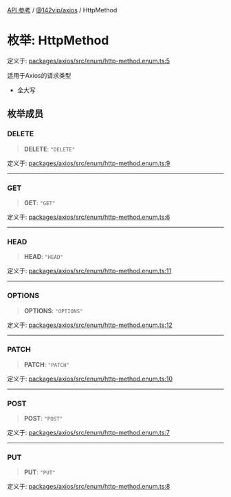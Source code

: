 [API 参考](../../../index.md) / [@142vip/axios](../index.md) / HttpMethod

# 枚举: HttpMethod

定义于: [packages/axios/src/enum/http-method.enum.ts:5](https://github.com/142vip/core-x/blob/58a4aca72f73ebc92491a458c9b83754486dc296/packages/axios/src/enum/http-method.enum.ts#L5)

适用于Axios的请求类型
 - 全大写

## 枚举成员

### DELETE

> **DELETE**: `"DELETE"`

定义于: [packages/axios/src/enum/http-method.enum.ts:9](https://github.com/142vip/core-x/blob/58a4aca72f73ebc92491a458c9b83754486dc296/packages/axios/src/enum/http-method.enum.ts#L9)

***

### GET

> **GET**: `"GET"`

定义于: [packages/axios/src/enum/http-method.enum.ts:6](https://github.com/142vip/core-x/blob/58a4aca72f73ebc92491a458c9b83754486dc296/packages/axios/src/enum/http-method.enum.ts#L6)

***

### HEAD

> **HEAD**: `"HEAD"`

定义于: [packages/axios/src/enum/http-method.enum.ts:11](https://github.com/142vip/core-x/blob/58a4aca72f73ebc92491a458c9b83754486dc296/packages/axios/src/enum/http-method.enum.ts#L11)

***

### OPTIONS

> **OPTIONS**: `"OPTIONS"`

定义于: [packages/axios/src/enum/http-method.enum.ts:12](https://github.com/142vip/core-x/blob/58a4aca72f73ebc92491a458c9b83754486dc296/packages/axios/src/enum/http-method.enum.ts#L12)

***

### PATCH

> **PATCH**: `"PATCH"`

定义于: [packages/axios/src/enum/http-method.enum.ts:10](https://github.com/142vip/core-x/blob/58a4aca72f73ebc92491a458c9b83754486dc296/packages/axios/src/enum/http-method.enum.ts#L10)

***

### POST

> **POST**: `"POST"`

定义于: [packages/axios/src/enum/http-method.enum.ts:7](https://github.com/142vip/core-x/blob/58a4aca72f73ebc92491a458c9b83754486dc296/packages/axios/src/enum/http-method.enum.ts#L7)

***

### PUT

> **PUT**: `"PUT"`

定义于: [packages/axios/src/enum/http-method.enum.ts:8](https://github.com/142vip/core-x/blob/58a4aca72f73ebc92491a458c9b83754486dc296/packages/axios/src/enum/http-method.enum.ts#L8)
